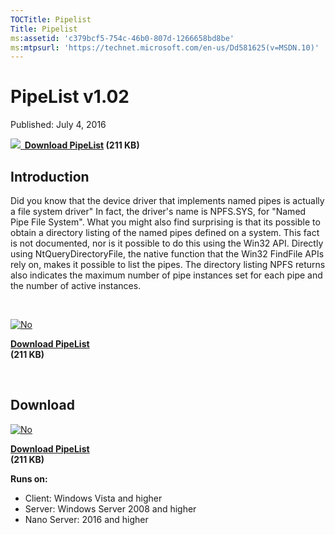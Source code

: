 ```yaml
--- 
TOCTitle: Pipelist
Title: Pipelist
ms:assetid: 'c379bcf5-754c-46b0-807d-1266658bd8be'
ms:mtpsurl: 'https://technet.microsoft.com/en-us/Dd581625(v=MSDN.10)'
---
```


PipeList v1.02
==============

Published: July 4, 2016

**[![](/media/landing/sysinternals/download_sm.png)
 Download
PipeList](https://download.sysinternals.com/files/pipelist.zip) (211
KB)**


## Introduction 

Did you know that the device driver that implements named pipes is
actually a file system driver" In fact, the driver's name is NPFS.SYS,
for "Named Pipe File System". What you might also find surprising is
that its possible to obtain a directory listing of the named pipes
defined on a system. This fact is not documented, nor is it possible to
do this using the Win32 API. Directly using NtQueryDirectoryFile, the
native function that the Win32 FindFile APIs rely on, makes it possible
to list the pipes. The directory listing NPFS returns also indicates the
maximum number of pipe instances set for each pipe and the number of
active instances.

 

[![No](/media/landing/sysinternals/download_sm.png "Download")
](https://download.sysinternals.com/files/pipelist.zip)

[**Download PipeList**  
](https://download.sysinternals.com/files/pipelist.zip)**(211 KB)**

 



<div class="RightAdRail">

<div>


## Download

  

[![No](/media/landing/sysinternals/download_sm.png "Download")
](https://download.sysinternals.com/files/pipelist.zip)

[**Download PipeList**  
](https://download.sysinternals.com/files/pipelist.zip)**(211 KB)**

**Runs on:**

-   Client: Windows Vista and higher
-   Server: Windows Server 2008 and higher
-   Nano Server: 2016 and higher




